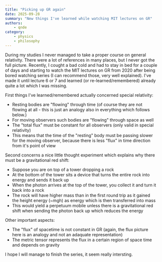 ```yaml
---
title: "Picking up GR again"
date: 2025-09-28
summary: "New things I've learned while watching MIT lectures on GR"
authors: 
    - qnde
category:
    - physics
    - philosophy
---
```

During my studies I never managed to take a proper course on general relativity. 
There were a lot of references in many places, but I never got the full picture.
Recently, I cought a bad cold and had to stay in bed for a couple of days and starting to watch the MIT lectures on GR from 2020 after being bored watching series (I can recommend those, very well explained).
I've made it until lecture 6 or 7 and learned (or re-learned/remembered) already quite a lot which I was missing. 
<!-- more -->

First things I've learned/remembered actually concerned special relativity:

- Resting bodies are "flowing" through time (of course they are not flowing at all - this is just an analogy also in everything which follows below.)
- For moving observers such bodies are "flowing" through space as well
- The "total flux" must be constant for all observers (only valid in special relativity)
- This means that the time of the "resting" body must be passing slower for the moving observer, because there is less "flux" in time direction from it's point of view

Second concerns a nice little thought experiment which explains why there must be a gravitational red shift:

- Suppose you are on top of a tower dropping a rock
- At the bottom of the tower sits a device that turns the entire rock into energy and sends it back up
- When the photon arrives at the top of the tower, you collect it and turn it back into a rock
- The rock will have higher mass than in the first round trip as it gained the height energy (~mgh) as energy which is then transferred into mass
- This would yield a perpetuum mobile unless there is a gravitational red shift when sending the photon back up which reduces the energy

Other important aspects:

- The "flux" of spacetime is not constant in GR (again, the flux picture here is an analogy and not an adaquate representation)
- The metric tensor represents the flux in a certain region of space time and depends on gravity

I hope I will manage to finish the series, it seem really intersting.
